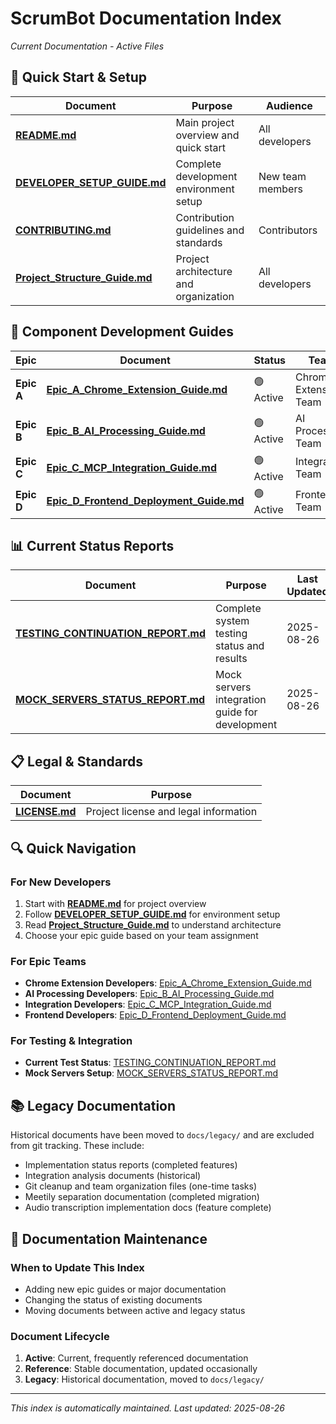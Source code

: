 # ScrumBot Documentation Index

*Current Documentation - Active Files*

## 🚀 Quick Start & Setup

| Document | Purpose | Audience |
|----------|---------|----------|
| **[README.md](README.md)** | Main project overview and quick start | All developers |
| **[DEVELOPER_SETUP_GUIDE.md](DEVELOPER_SETUP_GUIDE.md)** | Complete development environment setup | New team members |
| **[CONTRIBUTING.md](CONTRIBUTING.md)** | Contribution guidelines and standards | Contributors |
| **[Project_Structure_Guide.md](Project_Structure_Guide.md)** | Project architecture and organization | All developers |

## 📱 Component Development Guides

| Epic | Document | Status | Team |
|------|----------|---------|------|
| **Epic A** | **[Epic_A_Chrome_Extension_Guide.md](Epic_A_Chrome_Extension_Guide.md)** | 🟢 Active | Chrome Extension Team |
| **Epic B** | **[Epic_B_AI_Processing_Guide.md](Epic_B_AI_Processing_Guide.md)** | 🟢 Active | AI Processing Team |
| **Epic C** | **[Epic_C_MCP_Integration_Guide.md](Epic_C_MCP_Integration_Guide.md)** | 🟢 Active | Integration Team |
| **Epic D** | **[Epic_D_Frontend_Deployment_Guide.md](Epic_D_Frontend_Deployment_Guide.md)** | 🟢 Active | Frontend Team |

## 📊 Current Status Reports

| Document | Purpose | Last Updated |
|----------|---------|--------------|
| **[TESTING_CONTINUATION_REPORT.md](TESTING_CONTINUATION_REPORT.md)** | Complete system testing status and results | 2025-08-26 |
| **[MOCK_SERVERS_STATUS_REPORT.md](MOCK_SERVERS_STATUS_REPORT.md)** | Mock servers integration guide for development | 2025-08-26 |

## 📋 Legal & Standards

| Document | Purpose |
|----------|---------|
| **[LICENSE.md](LICENSE.md)** | Project license and legal information |

## 🔍 Quick Navigation

### For New Developers
1. Start with **[README.md](README.md)** for project overview
2. Follow **[DEVELOPER_SETUP_GUIDE.md](DEVELOPER_SETUP_GUIDE.md)** for environment setup
3. Read **[Project_Structure_Guide.md](Project_Structure_Guide.md)** to understand architecture
4. Choose your epic guide based on your team assignment

### For Epic Teams
- **Chrome Extension Developers**: [Epic_A_Chrome_Extension_Guide.md](Epic_A_Chrome_Extension_Guide.md)
- **AI Processing Developers**: [Epic_B_AI_Processing_Guide.md](Epic_B_AI_Processing_Guide.md)
- **Integration Developers**: [Epic_C_MCP_Integration_Guide.md](Epic_C_MCP_Integration_Guide.md)
- **Frontend Developers**: [Epic_D_Frontend_Deployment_Guide.md](Epic_D_Frontend_Deployment_Guide.md)

### For Testing & Integration
- **Current Test Status**: [TESTING_CONTINUATION_REPORT.md](TESTING_CONTINUATION_REPORT.md)
- **Mock Servers Setup**: [MOCK_SERVERS_STATUS_REPORT.md](MOCK_SERVERS_STATUS_REPORT.md)

## 📚 Legacy Documentation

Historical documents have been moved to `docs/legacy/` and are excluded from git tracking. These include:
- Implementation status reports (completed features)
- Integration analysis documents (historical)
- Git cleanup and team organization files (one-time tasks)
- Meetily separation documentation (completed migration)
- Audio transcription implementation docs (feature complete)

## 🎯 Documentation Maintenance

### When to Update This Index
- Adding new epic guides or major documentation
- Changing the status of existing documents
- Moving documents between active and legacy status

### Document Lifecycle
1. **Active**: Current, frequently referenced documentation
2. **Reference**: Stable documentation, updated occasionally
3. **Legacy**: Historical documentation, moved to `docs/legacy/`

---

*This index is automatically maintained. Last updated: 2025-08-26*